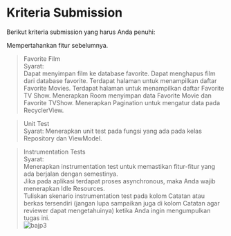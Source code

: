 # Kriteria Submission
Berikut kriteria submission yang harus Anda penuhi:

Mempertahankan fitur sebelumnya.

> Favorite Film  
Syarat:  
Dapat menyimpan film ke database favorite.
Dapat menghapus film dari database favorite.
Terdapat halaman untuk menampilkan daftar Favorite Movies.
Terdapat halaman untuk menampilkan daftar Favorite TV Show.
Menerapkan Room menyimpan data Favorite Movie dan Favorite TVShow.
Menerapkan Pagination untuk mengatur data pada RecyclerView.

> Unit Test  
Syarat:
Menerapkan unit test pada fungsi yang ada pada kelas Repository dan ViewModel.
 
> Instrumentation Tests  
Syarat:  
Menerapkan instrumentation test untuk memastikan fitur-fitur yang ada berjalan dengan semestinya.  
Jika pada aplikasi terdapat proses asynchronous, maka Anda wajib menerapkan Idle Resources.  
Tuliskan skenario instrumentation test pada kolom Catatan atau berkas tersendiri (jangan lupa sampaikan juga di kolom Catatan agar reviewer dapat mengetahuinya) ketika Anda ingin mengumpulkan tugas ini.  
![bajp3](https://user-images.githubusercontent.com/53375007/142511601-9524644f-9305-427d-98f7-11689b21ec99.png)
